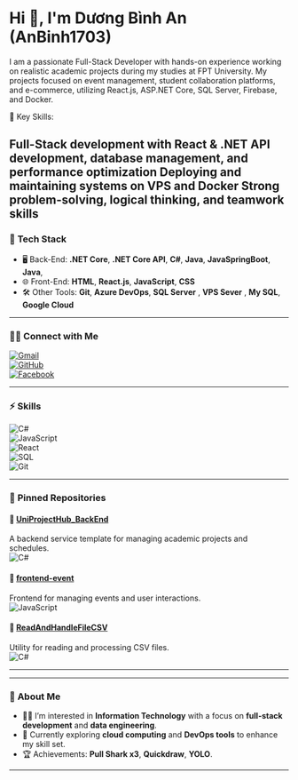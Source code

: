 # Hi 👋, I'm Dương Bình An (AnBinh1703)  

I am a passionate Full-Stack Developer with hands-on experience working on realistic academic projects during my studies at FPT University. My projects focused on event management, student collaboration platforms, and e-commerce, utilizing React.js, ASP.NET Core, SQL Server, Firebase, and Docker.

🚀 Key Skills:

Full-Stack development with React & .NET
API development, database management, and performance optimization
Deploying and maintaining systems on VPS and Docker
Strong problem-solving, logical thinking, and teamwork skills
---

### 🌱 **Tech Stack**
- 🖥️ Back-End: **.NET Core**, **.NET Core API**, **C#**, **Java**, **JavaSpringBoot**, **Java**,
- 🌐 Front-End: **HTML**, **React.js**, **JavaScript**, **CSS**  
- 🛠️ Other Tools: **Git**, **Azure DevOps**, **SQL Server**  , **VPS Sever**  , **My SQL**, **Google Cloud** 

---

### 🤝🏻 **Connect with Me**
 [![Gmail](https://img.shields.io/badge/-Gmail-red?style=flat-square&logo=gmail)](mailto:dan1314705@gmail.com)  
[![GitHub](https://img.shields.io/badge/-GitHub-black?style=flat-square&logo=github)](https://github.com/AnBinh1703)  
[![Facebook](https://img.shields.io/badge/-Facebook-blue?style=flat-square&logo=facebook)](https://www.facebook.com/heens.1703/)

---

### ⚡ **Skills**
![C#](https://img.shields.io/badge/-C%23-blue?style=flat-square&logo=c-sharp)  
![JavaScript](https://img.shields.io/badge/-JavaScript-yellow?style=flat-square&logo=javascript)  
![React](https://img.shields.io/badge/-React-blue?style=flat-square&logo=react)  
![SQL](https://img.shields.io/badge/-SQL-lightgrey?style=flat-square&logo=sql)  
![Git](https://img.shields.io/badge/-Git-orange?style=flat-square&logo=git)  

---

### 📌 **Pinned Repositories**  

#### 🔹 [UniProjectHub_BackEnd](https://github.com/UniProjectHub/UniProjectHub_BackEnd)  
A backend service template for managing academic projects and schedules.  
![C#](https://img.shields.io/badge/-C%23-blue?style=flat-square)  

#### 🔹 [frontend-event](https://github.com/FU-PRN231/frontend-event)  
Frontend for managing events and user interactions.  
![JavaScript](https://img.shields.io/badge/-JavaScript-yellow?style=flat-square)  

#### 🔹 [ReadAndHandleFileCSV](https://github.com/AnBinh1703/ReadAndHandleFileCSV)  
Utility for reading and processing CSV files.  
![C#](https://img.shields.io/badge/-C%23-blue?style=flat-square)  

---



---

### 💬 **About Me**
- 👨‍💻 I’m interested in **Information Technology** with a focus on **full-stack development** and **data engineering**.  
- 🌱 Currently exploring **cloud computing** and **DevOps tools** to enhance my skill set.  
- 🏆 Achievements: **Pull Shark x3**, **Quickdraw**, **YOLO**.  

---




<!---
AnBinh1703/AnBinh1703 is a ✨ special ✨ repository because its `README.md` (this file) appears on your GitHub profile.
You can click the Preview link to take a look at your changes.
--->

